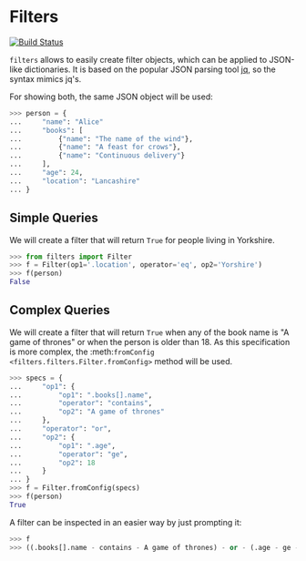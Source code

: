 # Filters
[![Build Status](https://travis-ci.org/apastors/filters.png?branch=master)](https://travis-ci.org/apastors/filters)

`filters` allows to easily create filter objects, which can be applied to JSON-like dictionaries.
It is based on the popular JSON parsing tool [jq](https://stedolan.github.io/jq/manual/), so the
syntax mimics jq's.

For showing both, the same JSON object will be used:

```python
>>> person = {
...     "name": "Alice"
...     "books": [
...         {"name": "The name of the wind"},
...         {"name": "A feast for crows"},
...         {"name": "Continuous delivery"}
...     ],
...     "age": 24,
...     "location": "Lancashire"
... }
```

## Simple Queries
We will create a filter that will return ``True`` for people living in Yorkshire.

```python
>>> from filters import Filter
>>> f = Filter(op1='.location', operator='eq', op2='Yorshire')
>>> f(person)
False
```

Complex Queries
---------------
We will create a filter that will return ``True`` when any of the book name is "A game of thrones"
or when the person is older than 18. As this specification is more complex, the
:meth:`fromConfig <filters.filters.Filter.fromConfig>` method will be used.

```python
>>> specs = {
...     "op1": {
...         "op1": ".books[].name",
...         "operator": "contains",
...         "op2": "A game of thrones"
...     },
...     "operator": "or",
...     "op2": {
...         "op1": ".age",
...         "operator": "ge",
...         "op2": 18
...     }
... }
>>> f = Filter.fromConfig(specs)
>>> f(person)
True
```

A filter can be inspected in an easier way by just prompting it:

```python
>>> f
>>> ((.books[].name - contains - A game of thrones) - or - (.age - ge - 18))
```

